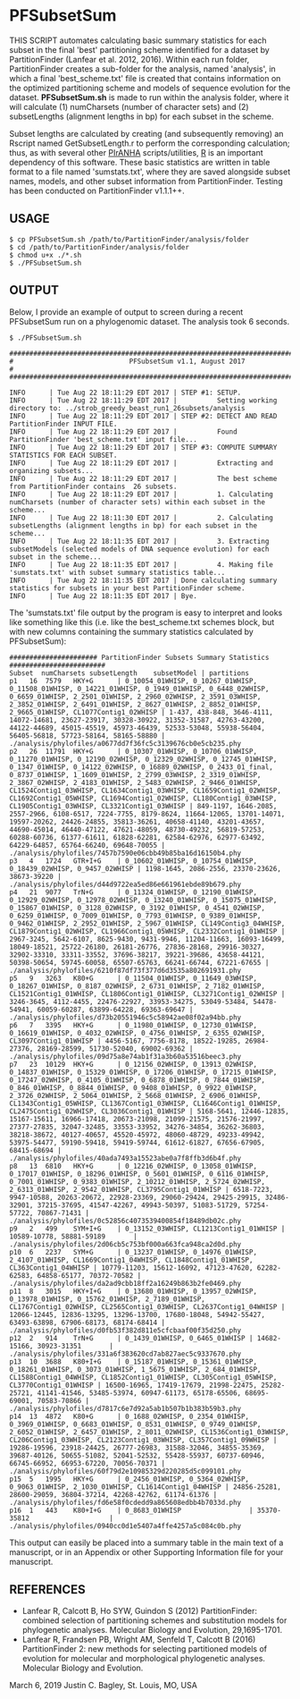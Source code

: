 # PFSubsetSum

THIS SCRIPT automates calculating basic summary statistics for each subset in the final 'best' partitioning scheme identified for a dataset by PartitionFinder (Lanfear et al. 2012, 2016). Within each run folder, PartitionFinder creates a sub-folder for the analysis, named 'analysis', in which a final 'best_scheme.txt' file is created that contains information on the optimized partitioning scheme and models of sequence evolution for the dataset. **PFSubsetSum.sh** is made to run within the analysis folder, where it will calculate (1) numCharsets (number of character sets) and (2) subsetLengths (alignment lengths in bp) for each subset in the scheme. 

Subset lengths are calculated by creating (and subsequently removing) an Rscript named GetSubsetLength.r to perform the corresponding calculation; thus, as with several other [PIrANHA](http://github.com/justincbagley/PIrANHA) scripts/utilities, [R](https://cran.r-project.org/) is an important dependency of this software. These basic statistics are written in table format to a file named 'sumstats.txt', where they are saved alongside subset names, models, and other subset information from PartitionFinder. Testing has been conducted on PartitionFinder v1.1.1++.

## USAGE
```
$ cp PFSubsetSum.sh /path/to/PartitionFinder/analysis/folder
$ cd /path/to/PartitionFinder/analysis/folder
$ chmod u+x ./*.sh
$ ./PFSubsetSum.sh 
```

## OUTPUT

Below, I provide an example of output to screen during a recent PFSubsetSum run on a phylogenomic dataset. The analysis took 6 seconds.

```
$ ./PFSubsetSum.sh 

##########################################################################################
#                             PFSubsetSum v1.1, August 2017                              #
##########################################################################################

INFO      | Tue Aug 22 18:11:29 EDT 2017 | STEP #1: SETUP. 
INFO      | Tue Aug 22 18:11:29 EDT 2017 |          Setting working directory to: ../strob_greedy_beast_run1_26subsets/analysis 
INFO      | Tue Aug 22 18:11:29 EDT 2017 | STEP #2: DETECT AND READ PartitionFinder INPUT FILE. 
INFO      | Tue Aug 22 18:11:29 EDT 2017 |          Found PartitionFinder 'best_scheme.txt' input file... 
INFO      | Tue Aug 22 18:11:29 EDT 2017 | STEP #3: COMPUTE SUMMARY STATISTICS FOR EACH SUBSET. 
INFO      | Tue Aug 22 18:11:29 EDT 2017 |          Extracting and organizing subsets...  
INFO      | Tue Aug 22 18:11:29 EDT 2017 |          The best scheme from PartitionFinder contains  26 subsets.  
INFO      | Tue Aug 22 18:11:29 EDT 2017 |          1. Calculating numCharsets (number of character sets) within each subset in the scheme...  
INFO      | Tue Aug 22 18:11:30 EDT 2017 |          2. Calculating subsetLengths (alignment lengths in bp) for each subset in the scheme...  
INFO      | Tue Aug 22 18:11:35 EDT 2017 |          3. Extracting subsetModels (selected models of DNA sequence evolution) for each subset in the scheme...  
INFO      | Tue Aug 22 18:11:35 EDT 2017 |          4. Making file 'sumstats.txt' with subset summary statistics table...  
INFO      | Tue Aug 22 18:11:35 EDT 2017 | Done calculating summary statistics for subsets in your best PartitionFinder scheme. 
INFO      | Tue Aug 22 18:11:35 EDT 2017 | Bye. 
```

The 'sumstats.txt' file output by the program is easy to interpret and looks like something like this (i.e. like the best_scheme.txt schemes block, but with new columns containing the summary statistics calculated by PFSubsetSum):
```
###################### PartitionFinder Subsets Summary Statistics ########################
Subset	numCharsets	subsetLength	subsetModel	| partitions
p1   16  7579   HKY+G      | 0_10054_01WHISP, 0_10267_01WHISP, 0_11508_01WHISP, 0_14221_01WHISP, 0_1949_01WHISP, 0_6448_02WHISP, 0_6659_01WHISP, 2_2501_01WHISP, 2_2960_02WHISP, 2_3591_03WHISP, 2_3852_01WHISP, 2_6491_01WHISP, 2_8627_01WHISP, 2_8852_01WHISP, 2_9665_01WHISP, CL1077Contig1_02WHISP | 1-437, 438-848, 3646-4111, 14072-14681, 23627-23917, 30328-30922, 31352-31587, 42763-43200, 44122-44689, 45015-45519, 45973-46439, 52533-53048, 55938-56404, 56405-56818, 57723-58164, 58165-58880 | ./analysis/phylofiles/a0677dd7f36fc5c3139676cb0e5cb235.phy
p2   26  11791  HKY+G      | 0_10307_01WHISP, 0_10706_01WHISP, 0_11270_01WHISP, 0_12190_02WHISP, 0_12329_02WHISP, 0_12745_01WHISP, 0_1347_01WHISP, 0_14122_02WHISP, 0_16889_02WHISP, 0_2433_01_final, 0_8737_01WHISP, 1_1609_01WHISP, 2_2799_03WHISP, 2_3319_01WHISP, 2_3867_02WHISP, 2_4183_01WHISP, 2_5483_02WHISP, 2_9466_01WHISP, CL1524Contig1_03WHISP, CL1634Contig1_03WHISP, CL1659Contig1_02WHISP, CL1692Contig1_05WHISP, CL1694Contig1_02WHISP, CL180Contig1_03WHISP, CL1905Contig1_03WHISP, CL3321Contig1_03WHISP | 849-1197, 1646-2085, 2557-2966, 6108-6517, 7224-7755, 8179-8624, 11664-12065, 13701-14071, 19597-20262, 24426-24855, 35813-36261, 40658-41140, 43201-43657, 44690-45014, 46440-47122, 47621-48059, 48730-49232, 56819-57253, 60288-60736, 61377-61611, 61828-62281, 62584-62976, 62977-63492, 64229-64857, 65764-66240, 69648-70055 | ./analysis/phylofiles/7457b7590e06cbb49b85ba16d16150b4.phy
p3   4   1724   GTR+I+G    | 0_10602_01WHISP, 0_10754_01WHISP, 0_18439_02WHISP, 0_9457_02WHISP | 1198-1645, 2086-2556, 23370-23626, 38673-39220 | ./analysis/phylofiles/d44d9722ea5ed86e661961ebde89b679.phy
p4   21  9077   TrN+G      | 0_11324_01WHISP, 0_12190_01WHISP, 0_12929_02WHISP, 0_12978_02WHISP, 0_13240_01WHISP, 0_15075_01WHISP, 0_15867_01WHISP, 0_3128_02WHISP, 0_3192_01WHISP, 0_4541_02WHISP, 0_6259_01WHISP, 0_7009_01WHISP, 0_7793_01WHISP, 0_9389_01WHISP, 0_9462_01WHISP, 2_2952_01WHISP, 2_5967_01WHISP, CL149Contig3_04WHISP, CL1879Contig1_02WHISP, CL1966Contig1_05WHISP, CL2332Contig1_01WHISP | 2967-3245, 5642-6107, 8625-9430, 9431-9946, 11204-11663, 16093-16499, 18049-18521, 25722-26180, 26181-26776, 27836-28168, 29916-30327, 32902-33310, 33311-33552, 37696-38217, 39221-39686, 43658-44121, 50398-50654, 59745-60058, 65507-65763, 66241-66744, 67221-67655 | ./analysis/phylofiles/6210f87df73f377d6d3535a802691931.phy
p5   9   3263   K80+G      | 0_11504_01WHISP, 0_11649_03WHISP, 0_18267_01WHISP, 0_8187_02WHISP, 2_6731_01WHISP, 2_7182_01WHISP, CL1521Contig1_01WHISP, CL1806Contig1_01WHISP, CL3271Contig1_02WHISP | 3246-3645, 4112-4455, 22476-22927, 33953-34275, 53049-53484, 54478-54941, 60059-60287, 63899-64228, 69363-69647 | ./analysis/phylofiles/d73b20551946c5c58942ae08f02a94bb.phy
p6   7   3395   HKY+G      | 0_11980_01WHISP, 0_12730_01WHISP, 0_16619_01WHISP, 0_4032_02WHISP, 0_4756_01WHISP, 2_6355_02WHISP, CL3097Contig1_01WHISP | 4456-5167, 7756-8178, 18522-19285, 26984-27376, 28169-28599, 51730-52040, 69002-69362 | ./analysis/phylofiles/09d75a8e74ab1f31a3b60a53516beec3.phy
p7   23  10129  HKY+G      | 0_12156_02WHISP, 0_13913_02WHISP, 0_14837_01WHISP, 0_15329_01WHISP, 0_17206_01WHISP, 0_17215_01WHISP, 0_17247_02WHISP, 0_4105_01WHISP, 0_6878_01WHISP, 0_7844_01WHISP, 0_846_01WHISP, 0_8844_01WHISP, 0_9408_01WHISP, 0_9922_01WHISP, 2_3726_02WHISP, 2_5064_01WHISP, 2_5668_01WHISP, 2_6906_01WHISP, CL1343Contig1_05WHISP, CL1367Contig1_03WHISP, CL1646Contig1_01WHISP, CL2475Contig1_02WHISP, CL3036Contig1_01WHISP | 5168-5641, 12446-12835, 15167-15611, 16966-17418, 20673-21098, 21099-21575, 21576-21997, 27377-27835, 32047-32485, 33553-33952, 34276-34854, 36262-36803, 38218-38672, 40127-40657, 45520-45972, 48060-48729, 49233-49942, 53975-54477, 59190-59418, 59419-59744, 61612-61827, 67656-67905, 68415-68694 | ./analysis/phylofiles/40ada7493a15523abe0a7f8ffb3d6b4f.phy
p8   13  6810   HKY+G      | 0_12216_02WHISP, 0_13058_01WHISP, 0_17017_01WHISP, 0_18296_01WHISP, 0_5601_01WHISP, 0_6116_01WHISP, 0_7001_01WHISP, 0_9383_01WHISP, 2_10212_01WHISP, 2_5724_02WHISP, 2_6313_01WHISP, 2_9542_01WHISP, CL3795Contig1_01WHISP | 6518-7223, 9947-10588, 20263-20672, 22928-23369, 29060-29424, 29425-29915, 32486-32901, 37215-37695, 41547-42267, 49943-50397, 51083-51729, 57254-57722, 70867-71431 | ./analysis/phylofiles/0c52856c4073539400854f18489db02c.phy
p9   2   499    SYM+I+G    | 0_13152_03WHISP, CL1213Contig1_01WHISP | 10589-10778, 58881-59189       | ./analysis/phylofiles/2d06cb5c753bf000a663fca948ca2d0d.phy
p10  6   2237   SYM+G      | 0_13237_01WHISP, 0_14976_01WHISP, 2_4107_01WHISP, CL1669Contig1_04WHISP, CL1848Contig1_01WHISP, CL363Contig1_04WHISP | 10779-11203, 15612-16092, 47123-47620, 62282-62583, 64858-65177, 70372-70582 | ./analysis/phylofiles/da2ad9cbb18ff2a16249b863b2fe0469.phy
p11  8   3015   HKY+I+G    | 0_13680_01WHISP, 0_13957_02WHISP, 0_13978_01WHISP, 0_15762_01WHISP, 2_7189_01WHISP, CL1767Contig1_02WHISP, CL2565Contig1_03WHISP, CL2637Contig1_04WHISP | 12066-12445, 12836-13295, 13296-13700, 17680-18048, 54942-55427, 63493-63898, 67906-68173, 68174-68414 | ./analysis/phylofiles/d0fb53f382d811e5cfcbaaf00f35d250.phy
p12  2   914    TrN+G      | 0_1439_01WHISP, 0_6465_01WHISP | 14682-15166, 30923-31351       | ./analysis/phylofiles/331a6f383620cd7ab827aec5c9337670.phy
p13  10  3688   K80+I+G    | 0_15187_01WHISP, 0_15361_01WHISP, 0_18261_01WHISP, 0_3073_01WHISP, 1_5675_01WHISP, 2_684_01WHISP, CL1588Contig1_04WHISP, CL1852Contig1_01WHISP, CL305Contig1_05WHISP, CL3770Contig1_01WHISP | 16500-16965, 17419-17679, 21998-22475, 25282-25721, 41141-41546, 53485-53974, 60947-61173, 65178-65506, 68695-69001, 70583-70866 | ./analysis/phylofiles/d7817c6e7d92a5ab1b507b1b383b59b3.phy
p14  13  4872   K80+G      | 0_1688_02WHISP, 0_2354_01WHISP, 0_3969_01WHISP, 0_6683_01WHISP, 0_8531_01WHISP, 0_9749_01WHISP, 2_6052_01WHISP, 2_6457_01WHISP, 2_8011_02WHISP, CL1536Contig1_03WHISP, CL206Contig1_03WHISP, CL2123Contig1_03WHISP, CL357Contig1_09WHISP | 19286-19596, 23918-24425, 26777-26983, 31588-32046, 34855-35369, 39687-40126, 50655-51082, 52041-52532, 55428-55937, 60737-60946, 66745-66952, 66953-67220, 70056-70371 | ./analysis/phylofiles/60f79d2e10985329d220285d5c099101.phy
p15  5   1995   HKY+G      | 0_2456_01WHISP, 0_5364_02WHISP, 0_9063_01WHISP, 2_1030_01WHISP, CL1614Contig1_04WHISP | 24856-25281, 28600-29059, 36804-37214, 42268-42762, 61174-61376 | ./analysis/phylofiles/fd6e58f0cdedd9a865608edbb4b7033d.phy
p16  1   443    K80+I+G    | 0_8683_01WHISP                 | 35370-35812                    | ./analysis/phylofiles/0940cc0d1e5407a4ffe4257a5c084c0b.phy
```

This output can easily be placed into a summary table in the main text of a manuscript, or in an Appendix or other Supporting Information file for your manuscript.

## REFERENCES

- Lanfear R, Calcott B, Ho SYW, Guindon S (2012) PartitionFinder: combined selection of partitioning schemes and substitution models for phylogenetic analyses. Molecular Biology and Evolution, 29,1695-1701.
- Lanfear R, Frandsen PB, Wright AM, Senfeld T, Calcott B (2016) PartitionFinder 2: new methods for selecting partitioned models of evolution for molecular and morphological phylogenetic analyses. Molecular Biology and Evolution.

March 6, 2019
Justin C. Bagley, St. Louis, MO, USA
